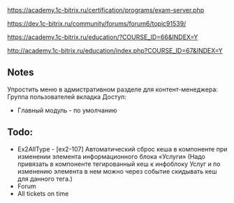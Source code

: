 https://academy.1c-bitrix.ru/certification/programs/exam-server.php

https://dev.1c-bitrix.ru/community/forums/forum6/topic91539/

https://academy.1c-bitrix.ru/education/?COURSE_ID=66&INDEX=Y

http://academy.1c-bitrix.ru/education/index.php?COURSE_ID=67&INDEX=Y

## Notes
Упростить меню в адмистративном разделе для контент-менеджера:
Группа пользователей вкладка Доступ:
- Главный модуль - по умолчанию

## Todo:
- Ex2AllType - [ex2-107] Автоматический сброс кеша в компоненте при изменении элемента информационного блока «Услуги» (Надо привязать в компоненте тегированный кеш к инфоблоку Услуг и по изменению элемента в нем можно через событие скидывать кеш для данного тега.)
- Forum
- All tickets on time
